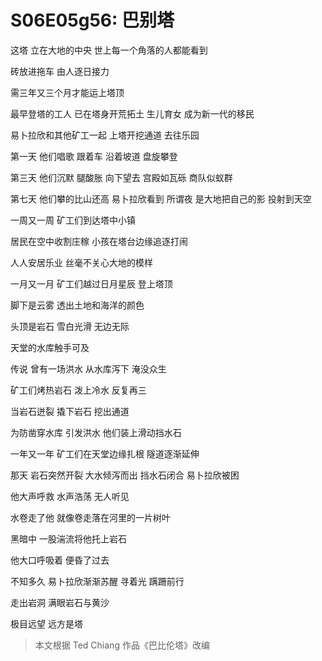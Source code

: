 # S06E05g56: 巴别塔


这塔 立在大地的中央 世上每一个角落的人都能看到

砖放进拖车 由人逐日接力 

需三年又三个月才能运上塔顶

最早登塔的工人 已在塔身开荒拓土 生儿育女 成为新一代的移民


易卜拉欣和其他矿工一起 上塔开挖通道 去往乐园

第一天 他们唱歌 跟着车 沿着坡道 盘旋攀登

第三天 他们沉默 腿酸胀 向下望去 宫殿如瓦砾 商队似蚁群

第七天 他们攀的比山还高 易卜拉欣看到 所谓夜 是大地把自己的影 投射到天空
   
一周又一周 矿工们到达塔中小镇

居民在空中收割庄稼 小孩在塔台边缘追逐打闹

人人安居乐业 丝毫不关心大地的模样

一月又一月 矿工们越过日月星辰 登上塔顶 

脚下是云雾 透出土地和海洋的颜色

头顶是岩石 雪白光滑 无边无际

天堂的水库触手可及


传说 曾有一场洪水 从水库泻下 淹没众生

矿工们烤热岩石 泼上冷水 反复再三

当岩石迸裂 撬下岩石 挖出通道 

为防凿穿水库 引发洪水 他们装上滑动挡水石
 
一年又一年 矿工们在天堂边缘扎根 隧道逐渐延伸

  
那天 岩石突然开裂 大水倾泻而出 挡水石闭合 易卜拉欣被困

他大声呼救 水声浩荡 无人听见

水卷走了他 就像卷走落在河里的一片树叶

黑暗中 一股湍流将他托上岩石

他大口呼吸着 便昏了过去

不知多久 易卜拉欣渐渐苏醒 寻着光 蹒跚前行

走出岩洞 满眼岩石与黄沙

极目远望 远方是塔


> 本文根据 Ted Chiang 作品《巴比伦塔》改编

